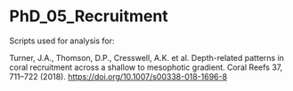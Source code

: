 # PhD_05_Recruitment

Scripts used for analysis for:

Turner, J.A., Thomson, D.P., Cresswell, A.K. et al. Depth-related patterns in coral recruitment across a shallow to mesophotic gradient. Coral Reefs 37, 711–722 (2018). https://doi.org/10.1007/s00338-018-1696-8
